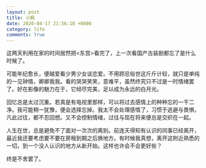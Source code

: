 ```yaml
---
layout: post
title: 小枫
date: 2020-04-17 21:56:18 +0800
category: life
comments: true
---
```


这两天利用在家的时间居然把<东宫>看完了，上一次看国产古装剧都忘了是什么时候了。

可能年纪愈长，便越爱看少男少女谈恋爱。不用顾忌俗世这斤斤计较，就只是单纯的一见钟情，卿卿我我。看的哭哭笑笑，意难平，虽然终究只不过是一时情绪罢了。好在影像的魅力在于，它倾尽完美，足以成为永远的白月光。

回忆总是太过沉重。若真是有电视里那样，可以将过去感情上的种种忘的一干二净。我可能稍一犹豫，便会选择忘掉。我太不会处理感情了，习惯于逃避与畏惧，凡此过往，都不忍回想。又不会控制情绪，过往与现在将来便总是交织在一起。

人生在世，总是避免不了面对一次次的离别。前连天得知有认识的同事已经离开，最近我还要考虑要不要在房租到期之后换地方。有时候我真想，离开这附近熟悉的一切，到一个没人认识的地方从新开始。这样也许会不会更好些？

终是不舍罢了。
